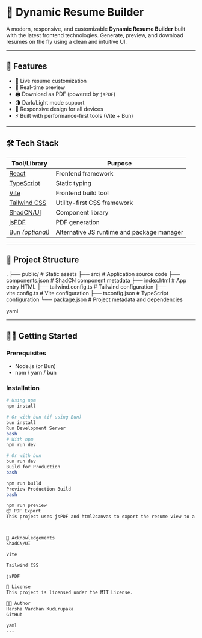 # 🧾 Dynamic Resume Builder

A modern, responsive, and customizable **Dynamic Resume Builder** built with the latest frontend technologies. Generate, preview, and download resumes on the fly using a clean and intuitive UI.

---

## 🚀 Features

- 🎨 Live resume customization
- 📄 Real-time preview
- 🖨️ Download as PDF (powered by `jsPDF`)
- 🌗 Dark/Light mode support
- 📱 Responsive design for all devices
- ⚡ Built with performance-first tools (Vite + Bun)

---

## 🛠️ Tech Stack

| Tool/Library     | Purpose                              |
|------------------|--------------------------------------|
| [React](https://reactjs.org/)            | Frontend framework                  |
| [TypeScript](https://www.typescriptlang.org/)      | Static typing                       |
| [Vite](https://vitejs.dev/)             | Frontend build tool                 |
| [Tailwind CSS](https://tailwindcss.com/)       | Utility-first CSS framework         |
| [ShadCN/UI](https://ui.shadcn.dev/)     | Component library                   |
| [jsPDF](https://github.com/parallax/jsPDF)           | PDF generation                      |
| [Bun](https://bun.sh/) *(optional)*     | Alternative JS runtime and package manager |

---

## 📁 Project Structure

.
├── public/ # Static assets
├── src/ # Application source code
├── components.json # ShadCN component metadata
├── index.html # App entry HTML
├── tailwind.config.ts # Tailwind configuration
├── vite.config.ts # Vite configuration
├── tsconfig.json # TypeScript configuration
└── package.json # Project metadata and dependencies

yaml


---

## 🧑‍💻 Getting Started

### Prerequisites

- Node.js (or Bun)
- npm / yarn / bun

### Installation

```bash
# Using npm
npm install

# Or with bun (if using Bun)
bun install
Run Development Server
bash
# With npm
npm run dev

# Or with bun
bun run dev
Build for Production
bash

npm run build
Preview Production Build
bash

npm run preview
📦 PDF Export
This project uses jsPDF and html2canvas to export the resume view to a downloadable PDF format with accurate styling and layout support.



🙌 Acknowledgements
ShadCN/UI

Vite

Tailwind CSS

jsPDF

📃 License
This project is licensed under the MIT License.

👨‍💻 Author
Harsha Vardhan Kudurupaka
GitHub

yaml
---
